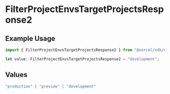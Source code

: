 # FilterProjectEnvsTargetProjectsResponse2

## Example Usage

```typescript
import { FilterProjectEnvsTargetProjectsResponse2 } from "@vercel/sdk/models/filterprojectenvsop.js";

let value: FilterProjectEnvsTargetProjectsResponse2 = "development";
```

## Values

```typescript
"production" | "preview" | "development"
```